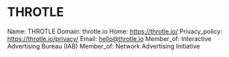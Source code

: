 
# THROTLE

Name: THROTLE
Domain: throtle.io
Home: https://throtle.io/
Privacy_policy: https://throtle.io/privacy/
Email: hello@throtle.io
Member_of: Interactive Advertising Bureau (IAB)
Member_of: Network Advertising Initiative
